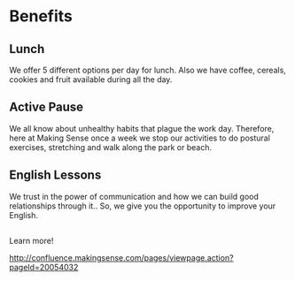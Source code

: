 # Benefits

## Lunch 

We offer 5 different options per day for lunch. Also we have coffee, cereals, cookies and fruit available during all the day.

## Active Pause 

We all know about unhealthy habits that plague the work day. Therefore, here at Making Sense once a week we stop our activities to do postural exercises, stretching and walk along the park or beach.

## English Lessons 

We trust in the power of communication and how we can build good relationships through it.. So, we give you the opportunity to improve your English. 

## 

Learn more!

[http://confluence.makingsense.com/pages/viewpage.action?pageId=20054032  
](http://confluence.makingsense.com/pages/viewpage.action?pageId=20054032
)

